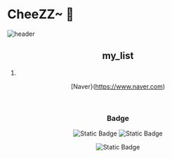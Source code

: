 # CheeZZ~ 👋
![header](https://capsule-render.vercel.app/api?type=venom&text=Runaway%20From%20Study&fontColor=000000&color=timeGradient&animation=twinkling)
<!--

**Chanuo/Chanuo** is a ✨ _special_ ✨ repository because its `README.md` (this file) appears on your GitHub profile.
Here are some ideas to get you started:

- 🔭 I’m currently working on ...
- 🌱 I’m currently learning ...
- 👯 I’m looking to collaborate on ...
- 🤔 I’m looking for help with ...
- 💬 Ask me about ...
- 📫 How to reach me: ...
- 😄 Pronouns: ...
- ⚡ Fun fact: ...
-->

<div align="center">

  ## my_list
1. 
[Naver}(https://www.naver.com)
</div>
<br/>

<div align="center">

  ### Badge

![Static Badge](https://img.shields.io/badge/python-%23F7FE2E?style=for-the-badge&logo=python&logoColor=black)
![Static Badge](https://img.shields.io/badge/autocad-%23BE81F7?style=for-the-badge&logo=autocad&logoColor=white)


![Static Badge](https://img.shields.io/badge/gmail-%23F5A9A9?style=for-the-badge&logo=gmail&logoColor=red)
<a href="mailto:chaochao5877@gmail.com">




